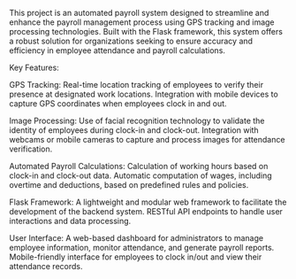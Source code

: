 This project is an automated payroll system designed to streamline and enhance the payroll management process using GPS tracking and image processing technologies. 
Built with the Flask framework, this system offers a robust solution for organizations seeking to ensure accuracy and efficiency in employee attendance and payroll calculations.

Key Features:

GPS Tracking:
Real-time location tracking of employees to verify their presence at designated work locations.
Integration with mobile devices to capture GPS coordinates when employees clock in and out.

Image Processing:
Use of facial recognition technology to validate the identity of employees during clock-in and clock-out.
Integration with webcams or mobile cameras to capture and process images for attendance verification.

Automated Payroll Calculations:
Calculation of working hours based on clock-in and clock-out data.
Automatic computation of wages, including overtime and deductions, based on predefined rules and policies.

Flask Framework:
A lightweight and modular web framework to facilitate the development of the backend system.
RESTful API endpoints to handle user interactions and data processing.

User Interface:
A web-based dashboard for administrators to manage employee information, monitor attendance, and generate payroll reports.
Mobile-friendly interface for employees to clock in/out and view their attendance records.
